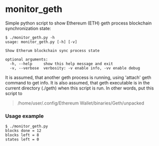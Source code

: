 # monitor_geth

Simple python script to show Ethereum (ETH) geth process blockchain synchronization state:

```
$ ./monitor_geth.py -h
usage: monitor_geth.py [-h] [-v]

Show Etherum blockchain sync process state

optional arguments:
  -h, --help     show this help message and exit
  -v, --verbose  verbosity: -v enable info, -vv enable debug
```
It is assumed, that another geth process is running, using 'attach' geth command to get info.
It is also assumed, that geth executable is in the current directory (./geth) when this script is run.
In other words, put this script to 
>/home/user/.config/Ethereum Wallet/binaries/Geth/unpacked

### Usage example

```
$ ./monitor_geth.py 
blocks done = 12
blocks left = 8
states left = 0
```
